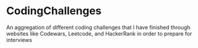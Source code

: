 # CodingChallenges
An aggregation of different coding challenges that I have finished through websites like Codewars, Leetcode, and HackerRank in order to prepare for interviews
